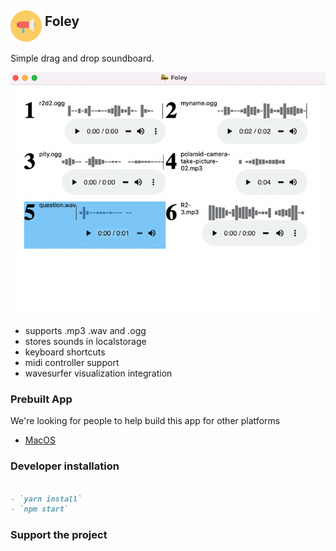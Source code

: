 ## <img src="img/megaphone.png" alt="drawing" width="50" align="middle"/> Foley 

Simple drag and drop soundboard.

![Tux, the Linux mascot](img/screenshot.png)

- supports .mp3 .wav and .ogg
- stores sounds in localstorage
- keyboard shortcuts
- midi controller support
- wavesurfer visualization integration

### Prebuilt App
We're looking for people to help build this app for other platforms
- [MacOS](dist/Foley-darwin-x64-1.0.0.zip)




### Developer installation

```markdown

- `yarn install`
- `npm start`
```

### Support the project

<script type="text/javascript" src="https://cdnjs.buymeacoffee.com/1.0.0/button.prod.min.js" data-name="bmc-button" data-slug="danshahin" data-color="#FFDD00" data-emoji="" data-font="Cookie" data-text="Buy me a comic book!" data-outline-color="#000000" data-font-color="#000000" data-coffee-color="#ffffff" ></script>

